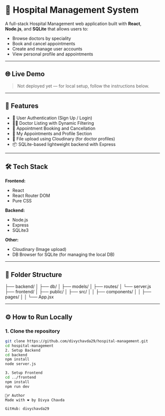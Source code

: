 # 🏥 Hospital Management System

A full-stack Hospital Management web application built with **React**, **Node.js**, and **SQLite** that allows users to:

- Browse doctors by speciality
- Book and cancel appointments
- Create and manage user accounts
- View personal profile and appointments

---

## 🌐 Live Demo

> Not deployed yet — for local setup, follow the instructions below.

---

## 🚀 Features

- 🔐 User Authentication (Sign Up / Login)
- 👨‍⚕️ Doctor Listing with Dynamic Filtering
- 📅 Appointment Booking and Cancellation
- 🧾 My Appointments and Profile Section
- 📁 File upload using Cloudinary (for doctor profiles)
- 📦 SQLite-based lightweight backend with Express

---

## 🛠️ Tech Stack

**Frontend:**
- React
- React Router DOM
- Pure CSS

**Backend:**
- Node.js
- Express
- SQLite3

**Other:**
- Cloudinary (Image upload)
- DB Browser for SQLite (for managing the local DB)

---

## 📂 Folder Structure

├── backend/
│ ├── db/
│ ├── models/
│ ├── routes/
│ └── server.js
├── frontend/
│ ├── public/
│ ├── src/
│ │ ├── components/
│ │ ├── pages/
│ │ └── App.jsx


---

## ⚙️ How to Run Locally

### 1. Clone the repository

```bash
git clone https://github.com/divychavda29/hospital-management.git
cd hospital-management
2. Setup Backend
cd backend
npm install
node server.js

3. Setup Frontend
cd ../frontend
npm install
npm run dev

🙋‍♂️ Author
Made with ❤️ by Divya Chavda

GitHub: divychavda29
